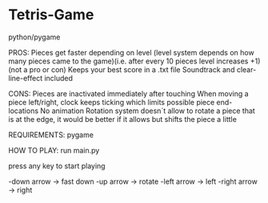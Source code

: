 # Tetris-Game
python/pygame

PROS:
Pieces get faster depending on level (level system depends on how many pieces came to the game)(i.e. after every 10 pieces level increases +1)(not a pro or con)
Keeps your best score in a .txt file
Soundtrack and clear-line-effect included


CONS:
Pieces are inactivated immediately after touching
When moving a piece left/right, clock keeps ticking which limits possible piece end-locations
No animation
Rotation system doesn´t allow to rotate a piece that is at the edge, it would be better if it allows but shifts the piece a little



REQUIREMENTS:
pygame

HOW TO PLAY:
run main.py

press any key to start playing

-down arrow -> fast down
-up arrow -> rotate
-left arrow -> left
-right arrow -> right
